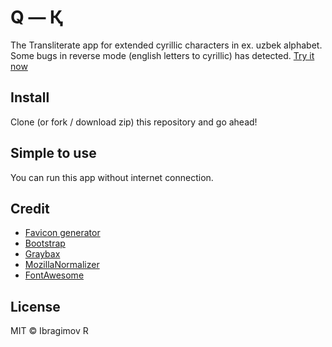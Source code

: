 # Q — Қ

The Transliterate app for extended cyrillic characters in ex. uzbek alphabet.
Some bugs in reverse mode (english letters to cyrillic) has detected.
[Try it now](https://ibragimof.github.io/Q-Q/)

## Install

Clone (or fork / download zip) this repository and go ahead!

## Simple to use
You can run this app without internet connection.

## Credit

* [Favicon generator](https://favicon.io)
* [Bootstrap](https://getbootstrap.com)
* [Graybax](http://alfilatov.com)
* [MozillaNormalizer](https://developer.mozilla.org/en-US/docs/Web/JavaScript/Reference/Global_Objects/String/normalize)
* [FontAwesome](#icons)

## License

MIT © Ibragimov R